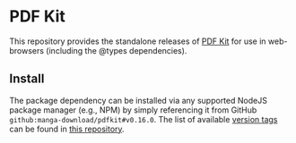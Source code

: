 # PDF Kit

This repository provides the standalone releases of [PDF Kit](https://github.com/foliojs/pdfkit/releases) for use in web-browsers (including the @types dependencies).

## Install

The package dependency can be installed via any supported NodeJS package manager (e.g., NPM) by simply referencing it from GitHub `github:manga-download/pdfkit#v0.16.0`.
The list of available [version tags](https://github.com/manga-download/pdfkit/tags) can be found in [this repository](https://github.com/manga-download/pdfkit).